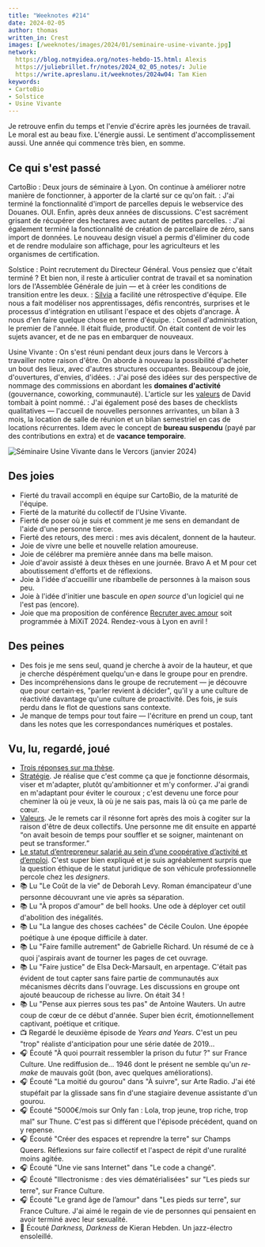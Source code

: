 ```yaml
---
title: "Weeknotes #214"
date: 2024-02-05
author: thomas
written_in: Crest
images: [/weeknotes/images/2024/01/seminaire-usine-vivante.jpg]
network:
  https://blog.notmyidea.org/notes-hebdo-15.html: Alexis
  https://juliebrillet.fr/notes/2024_02_05_notes/: Julie
  https://write.apreslanu.it/weeknotes/2024w04: Tam Kien
keywords:
- CartoBio
- Solstice
- Usine Vivante
---
```


Je retrouve enfin du temps et l'envie d'écrire après les journées de travail. Le moral est au beau fixe. L'énergie aussi. Le sentiment d'accomplissement aussi. Une année qui commence très bien, en somme.

<!--more-->

## Ce qui s'est passé

CartoBio
: Deux jours de séminaire à Lyon. On continue à améliorer notre manière de fonctionner, à apporter de la clarté sur ce qu'on fait.
: J'ai terminé la fonctionnalité d'import de parcelles depuis le webservice des Douanes. OUI. Enfin, après deux années de discussions. C'est sacrément grisant de récupérer des hectares avec autant de petites parcelles.
: J'ai également terminé la fonctionnalité de création de parcellaire de zéro, sans import de données. Le nouveau design visuel a permis d'éliminer du code et de rendre modulaire son affichage, pour les agriculteurs et les organismes de certification.

Solstice
: Point recrutement du Directeur Général. Vous pensiez que c'était terminé ? Et bien non, il reste à articulier contrat de travail et sa nomination lors de l'Assemblée Générale de juin — et à créer les conditions de transition entre les deux.
: [Silvia] a facilité une rétrospective d'équipe. Elle nous a fait modéliser nos apprentissages, défis rencontrés, surprises et le processus d'intégration en utilisant l'espace et des objets d'ancrage. À nous d'en faire quelque chose en terme d'équipe.
: Conseil d'administration, le premier de l'année. Il était fluide, productif. On était content de voir les sujets avancer, et de ne pas en embarquer de nouveaux.

Usine Vivante
: On s'est réuni pendant deux jours dans le Vercors à travailler notre raison d'être. On aborde à nouveau la possibilité d'acheter un bout des lieux, avec d'autres structures occupantes. Beaucoup de joie, d'ouvertures, d'envies, d'idées.
: J'ai posé des idées sur des perspective de nommage des commissions en abordant les **domaines d'activité** (gouvernance, coworking, communauté). L'article sur les [valeurs](https://larlet.fr/david/2024/02/02/) de David tombait à point nommé.
: J'ai également posé des bases de checklists qualitatives — l'accueil de nouvelles personnes arrivantes, un bilan à 3 mois, la location de salle de réunion et un bilan semestriel en cas de locations récurrentes. Idem avec le concept de **bureau suspendu** (payé par des contributions en extra) et de **vacance temporaire**.

![](/weeknotes/images/2024/01/seminaire-usine-vivante.jpg "Séminaire Usine Vivante dans le Vercors (janvier 2024)")

## Des joies

- Fierté du travail accompli en équipe sur CartoBio, de la maturité de l'équipe.
- Fierté de la maturité du collectif de l'Usine Vivante.
- Fierté de poser où je suis et comment je me sens en demandant de l'aide d'une personne tierce.
- Fierté des retours, des merci : mes avis décalent, donnent de la hauteur.
- Joie de vivre une belle et nouvelle relation amoureuse.
- Joie de célébrer ma première année dans ma belle maison.
- Joie d'avoir assisté à deux thèses en une journée. Bravo A et M pour cet aboutissement d'efforts et de réflexions.
- Joie à l'idée d'accueillir une ribambelle de personnes à la maison sous peu.
- Joie à l'idée d'initier une bascule en _open source_ d'un logiciel qui ne l'est pas (encore).
- Joie que ma proposition de conférence [Recruter avec amour](http://mixitconf.org/2024/recruter-avec-amour) soit programmée à MiXiT 2024. Rendez-vous à Lyon en avril !

## Des peines

- Des fois je me sens seul, quand je cherche à avoir de la hauteur, et que je cherche déspérément quelqu'un·e dans le groupe pour en prendre.
- Des incompréhensions dans le groupe de recrutement — je découvre que pour certain·es, "parler revient à décider", qu'il y a une culture de réactivité davantage qu'une culture de proactivité. Des fois, je suis perdu dans le flot de questions sans contexte.
- Je manque de temps pour tout faire — l'écriture en prend un coup, tant dans les notes que les correspondances numériques et postales.

## Vu, lu, regardé, joué

- [Trois réponses sur ma thèse](https://www.quaternum.net/2024/02/02/trois-reponses-sur-ma-these/).
- [Stratégie](https://larlet.fr/david/2024/01/25/). Je réalise que c'est comme ça que je fonctionne désormais, viser et m'adapter, plutôt qu'ambitionner et m'y conformer. J'ai grandi en m'adaptant pour éviter le couroux ; c'est devenu une force pour cheminer là où je veux, là où je ne sais pas, mais là où ça me parle de cœur.
- [Valeurs](https://larlet.fr/david/2024/01/25/). Je le remets car il résonne fort après des mois à cogiter sur la raison d'être de deux collectifs. Une personne me dit ensuite en apparté <q>on avait besoin de temps pour souffler et se soigner, maintenant on peut se transformer.</q>
- [Le statut d’entrepreneur salarié au sein d’une coopérative d’activité et d’emploi](https://timothee.goguely.com/blog/statut-entrepeneur-salarie-cae/#desillusions). C'est super bien expliqué et je suis agréablement surpris que la question éthique de le statut juridique de son véhicule professionnelle percole chez les _designers_.
- 📚 Lu "Le Coût de la vie" de Deborah Levy. Roman émancipateur d'une personne découvrant une vie après sa séparation.
- 📚 Lu "À propos d'amour" de bell hooks. Une ode à déployer cet outil d'abolition des inégalités.
- 📚 Lu "La langue des choses cachées" de Cécile Coulon. Une épopée poétique à une époque difficile à dater.
- 📚 Lu "Faire famille autrement" de Gabrielle Richard. Un résumé de ce à quoi j'aspirais avant de tourner les pages de cet ouvrage.
- 📚 Lu "Faire justice" de Elsa Deck-Marsault, en arpentage. C'était pas évident de tout capter sans faire partie de communautés aux mécanismes décrits dans l'ouvrage. Les discussions en groupe ont ajouté beaucoup de richesse au livre. On était 34 !
- 📚 Lu "Pense aux pierres sous tes pas" de Antoine Wauters. Un autre coup de cœur de ce début d'année. Super bien écrit, émotionnellement captivant, poétique et critique.
- 📺 Regardé le deuxième épisode de <i lang="en">Years and Years</i>. C'est un peu "trop" réaliste d'anticipation pour une série datée de 2019…
- 🎧 Écouté "À quoi pourrait ressembler la prison du futur ?" sur France Culture. Une rediffusion de… 1946 dont le présent ne semble qu'un <i lang="en">remake</i> de mauvais goût (bon, avec quelques améliorations).
- 🎧 Écouté "La moitié du gourou" dans "À suivre", sur Arte Radio. J'ai été stupéfait par la glissade sans fin d'une stagiaire devenue assistante d'un gourou.
- 🎧 Écouté "5000€/mois sur Only fan : Lola, trop jeune, trop riche, trop mal" sur Thune. C'est pas si différent que l'épisode précédent, quand on y repense.
- 🎧 Écouté "Créer des espaces et reprendre la terre" sur Champs Queers. Réflexions sur faire collectif et l'aspect de répit d'une ruralité moins agitée.
- 🎧 Écouté "Une vie sans Internet" dans "Le code a changé".
- 🎧 Écouté "Illectronisme : des vies dématérialisées" sur "Les pieds sur terre", sur France Culture.
- 🎧 Écouté "Le grand âge de l’amour" dans "Les pieds sur terre", sur France Culture. J'ai aimé le regain de vie de personnes qui pensaient en avoir terminé avec leur sexualité.
- 🎵 Écouté <i lang="en">Darkness, Darkness</i> de Kieran Hebden. Un jazz-électro ensoleillé.

[Silvia]: https://fr.linkedin.com/in/silvia-griso-sayas
